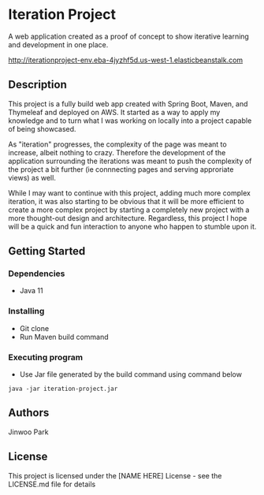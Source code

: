# Iteration Project

A web application created as a proof of concept to show iterative learning and development in one place.

http://iterationproject-env.eba-4jyzhf5d.us-west-1.elasticbeanstalk.com

## Description

This project is a fully build web app created with Spring Boot, Maven, and Thymeleaf and deployed on AWS. It started as a way to apply my knowledge and to 
turn what I was working on locally into a project capable of being showcased.

As "iteration" progresses, the complexity of the page was meant to increase, albeit nothing to crazy. Therefore the development of the application surrounding
the iterations was meant to push the complexity of the project a bit further (ie connnecting pages and serving approriate views) as well.

While I may want to continue with this project, adding much more complex iteration, it was also starting to be obvious that it will be more efficient to create a more
complex project by starting a completely new project with a more thought-out design and architecture. Regardless, this project I hope will be a quick and fun interaction to anyone who happen to stumble upon it.

## Getting Started

### Dependencies

* Java 11

### Installing

* Git clone
* Run Maven build command

### Executing program

* Use Jar file generated by the build command using command below
```
java -jar iteration-project.jar
```


## Authors

Jinwoo Park


## License

This project is licensed under the [NAME HERE] License - see the LICENSE.md file for details
